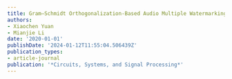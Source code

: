 ```yaml
---
title: Gram–Schmidt Orthogonalization-Based Audio Multiple Watermarking Scheme
authors:
- Xiaochen Yuan
- Mianjie Li
date: '2020-01-01'
publishDate: '2024-01-12T11:55:04.506439Z'
publication_types:
- article-journal
publication: '*Circuits, Systems, and Signal Processing*'
---
```


